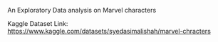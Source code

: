 An Exploratory Data analysis on Marvel characters

Kaggle Dataset Link: https://www.kaggle.com/datasets/syedasimalishah/marvel-chracters

